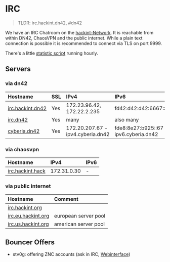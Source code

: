 # IRC
> TLDR: irc.hackint.dn42, #dn42

We have an IRC Chatroom on the [hackint-Network](http://www.hackint.org). It is reachable from within DN42, ChaosVPN and the public internet. While a plain text connection is possible it is recommended to connect via TLS on port 9999.

There's a little [statistic script](https://dev.0l.dn42/stats/) running hourly.


## Servers

### via dn42
| Hostname                                 |  SSL        | IPv4                       | IPv6         |
|:------------------------------------------|:------ |:-------------------------- |:------------ |
| [irc.hackint.dn42](irc://irc.hackint.dn42)|  Yes    | 172.23.96.42, 172.22.2.235 |  fd42:d42:d42:6667::1           | fd42:23:cda::6667
| [irc.dn42](ircs://irc.dn42)               |  Yes   | many                        | also many |
| [cyberia.dn42](ircs://cyberia.dn42)       |  Yes    |      172.20.207.67 - ipv4.cyberia.dn42         |  fde8:8e27:b925::67 - ipv6.cyberia.dn42|



### via chaosvpn
| Hostname                                          | IPv4                       | IPv6         |
|:------------------------------------------------- |:-------------------------- |:------------ |
| [irc.hackint.hack](irc://irc.hackint.hack) | 172.31.0.30 | - |

### via public internet
| Hostname                                          | Comment                    |
|:------------------------------------------------- |:-------------------------- |
| [irc.hackint.org](irc://irc.hackint.org)                                   |                            |
| [irc.eu.hackint.org](irc://irc.eu.hackint.org)                               | european server pool       |
| [irc.us.hackint.org](irc://irc.us.hackint.org)                                | american server pool       |


## Bouncer Offers

* stv0g: offering ZNC accounts (ask in IRC, [Webinterface](https://dev.0l.dn42/znc/))
